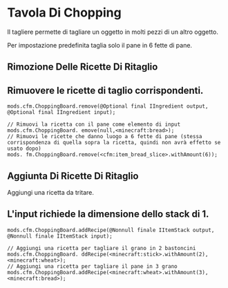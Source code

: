 # Tavola Di Chopping

Il tagliere permette di tagliare un oggetto in molti pezzi di un altro oggetto.

Per impostazione predefinita taglia solo il pane in 6 fette di pane.

## Rimozione Delle Ricette Di Ritaglio

## Rimuovere le ricette di taglio corrispondenti.

```zenscript
mods.cfm.ChoppingBoard.remove(@Optional final IIngredient output, @Optional final IIngredient input);

// Rimuovi la ricetta con il pane come elemento di input
mods.cfm.ChoppingBoard. emove(null,<minecraft:bread>);
// Rimuovi le ricette che danno luogo a 6 fette di pane (stessa corrispondenza di quella sopra la ricetta, quindi non avrà effetto se usato dopo)
mods. fm.ChoppingBoard.remove(<cfm:item_bread_slice>.withAmount(6));
```

## Aggiunta Di Ricette Di Ritaglio

Aggiungi una ricetta da tritare.

## L'input richiede la dimensione dello stack di 1.

```zenscript
mods.cfm.ChoppingBoard.addRecipe(@Nonnull finale IItemStack output, @Nonnull finale IItemStack input);

// Aggiungi una ricetta per tagliare il grano in 2 bastoncini
mods.cfm.ChoppingBoard. ddRecipe(<minecraft:stick>.withAmount(2),<minecraft:wheat>);
// Aggiungi una ricetta per tagliare il pane in 3 grano
mods.cfm.ChoppingBoard.addRecipe(<minecraft:wheat>.withAmount(3),<minecraft:bread>);
```